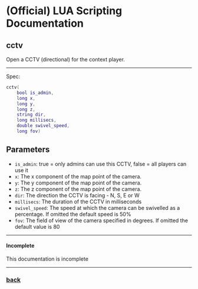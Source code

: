 
# (Official) LUA Scripting Documentation

## cctv

Open a CCTV (directional) for the context player.

___

Spec:

```lua
cctv(
	bool is_admin,
	long x,
	long y,
	long z,
	string dir,
	long millisecs,
	double swivel_speed,
	long fov)
```

## Parameters

- `is_admin`: true = only admins can use this CCTV, false = all players can use it
- `x`: The x component of the map point of the camera.
- `y`: The y component of the map point of the camera.
- `z`: The z component of the map point of the camera.
- `dir`: The direction the CCTV is facing - N, S, E or W
- `millisecs`: The duration of the CCTV in milliseconds
- `swivel_speed`: The speed at which the camera can be swivelled as a percentage. If omitted the default speed is 50%
- `fov`: The field of view of the camera specified in degrees. If omitted the default value is 80

___

#### Incomplete

This documentation is incomplete

___

### [back](../other)
